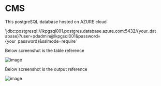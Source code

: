 # CMS

This postgreSQL database hosted on AZURE cloud

'jdbc:postgresql://lkpgsql001.postgres.database.azure.com:5432/{your_database}?user=pdadmin@lkpgsql001&password={your_password}&sslmode=require'

Below screenshot is the table reference

![image](https://user-images.githubusercontent.com/93998612/178435371-9ea5795f-a1f5-468d-b61a-fd82b9a078c4.png)

Below screenshot is the output reference

![image](https://user-images.githubusercontent.com/93998612/178435463-9e8e1c5b-9211-44c1-89bf-cc851ff8e257.png)
